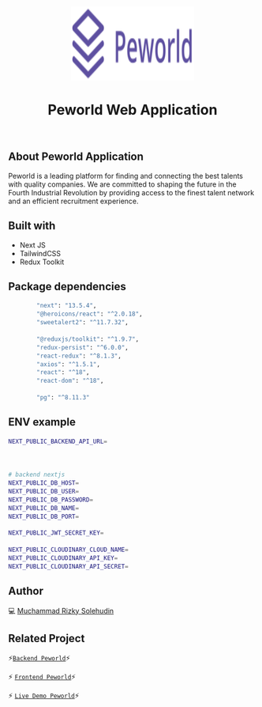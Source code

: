 <div align="center">
 <img height="150" width="250" src="https://github.com/mrizkysolehudin/fe-peworld-rtk/blob/master/public/assets/icons/logo-indigo.svg"  />
</div>

<h1 align="center">Peworld Web Application</h1>
<br />

## About Peworld Application

Peworld is a leading platform for finding and connecting the best talents with quality companies. We are committed to shaping the future in the Fourth Industrial Revolution by providing access to the finest talent network and an efficient recruitment experience.

## Built with

- Next JS
- TailwindCSS
- Redux Toolkit

## Package dependencies

```bash
		"next": "13.5.4",
		"@heroicons/react": "^2.0.18",
		"sweetalert2": "^11.7.32",

        "@reduxjs/toolkit": "^1.9.7",
		"redux-persist": "^6.0.0",
		"react-redux": "^8.1.3",
        "axios": "^1.5.1",
		"react": "^18",
		"react-dom": "^18",

        "pg": "^8.11.3"
```

## ENV example

```bash
NEXT_PUBLIC_BACKEND_API_URL=



# backend nextjs
NEXT_PUBLIC_DB_HOST=
NEXT_PUBLIC_DB_USER=
NEXT_PUBLIC_DB_PASSWORD=
NEXT_PUBLIC_DB_NAME=
NEXT_PUBLIC_DB_PORT=

NEXT_PUBLIC_JWT_SECRET_KEY=

NEXT_PUBLIC_CLOUDINARY_CLOUD_NAME=
NEXT_PUBLIC_CLOUDINARY_API_KEY=
NEXT_PUBLIC_CLOUDINARY_API_SECRET=
```

## Author

💻 [Muchammad Rizky Solehudin](https://github.com/mrizkysolehudin)

## Related Project

⚡[`Backend Peworld`](https://github.com/mrizkysolehudin/be-peworld)⚡

⚡ [`Frontend Peworld`](https://github.com/mrizkysolehudin/fe-peworld-rtk)⚡

⚡ [`Live Demo Peworld`](https://fe-peworld-rtk.vercel.app)⚡

